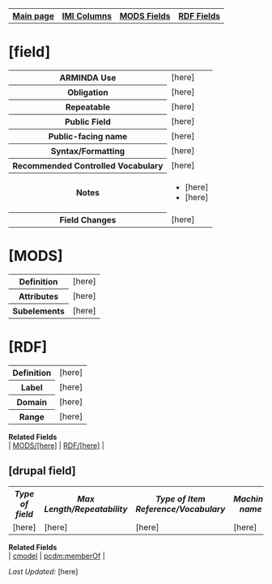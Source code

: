 <!DOCTYPE html>
<html>

<body>
<table style="width:100%">
  <tr>
    <th><a href="index.md">Main page</a></th>
	<th><a href="IMI.md">IMI Columns</a></th>
    <th><a href="MODS.md">MODS Fields</a></th>
    <th><a href="RDF.md">RDF Fields</a></th>
  </tr>
</table>

<h1>[field]</h1>
<table>
<tr>
	<th>ARMINDA Use</th>
	<td>[here]</td>
</tr>
<tr>
	<th>Obligation</th>
	<td>[here]</td>
</tr>
<tr>
	<th>Repeatable</th>
	<td>[here]</td>
</tr>
<tr>
	<th>Public Field</th>
	<td>[here]</td>
</tr>
<tr>
	<th>Public-facing name</th>
	<td>[here]</td>
</tr>
<tr>
	<th>Syntax/Formatting</th>
	<td>[here]</td>
</tr>
<tr>
	<th>Recommended Controlled Vocabulary</th>
	<td>[here]</td>
</tr>
<tr>
	<th>Notes</th>
	<td>
		<ul>
			<li>[here]</li>
			<li>[here]</li>
		</ul>
	</td>
</tr>
<tr>
	<th>Field Changes</th>
	<td>[here]</td>
</tr>
</table>

<h1>[MODS]</h1>
<table>
<tr>
	<th>Definition</th>
	<td>[here]</td>
</tr>
<tr>
	<th>Attributes</th>
	<td>[here]</td>
</tr>
<tr>
	<th>Subelements</th>
	<td>[here]</td>
</tr>
</table>

<h1>[RDF]</h1>
<table>
<tr>
	<th>Definition</th>
	<td>[here]</td>
</tr>
<tr>
	<th>Label</th>
	<td>[here]</td>
</tr>
<tr>
	<th>Domain</th>
	<td>[here]</td>
</tr>
<tr>
	<th>Range</th>
	<td>[here]</td>
</tr>
</table>


<dl>
	<dt><b>Related Fields</b></dt>
		| <a href="[here]">MODS/[here]</a> | <a href="[here]">RDF/[here]</a> |
</dl>

<h2>[drupal field]</h2>
			<table>
				<tr>
					<th><i>Type of field</i></th>
					<th><i>Max Length/Repeatability</i></th>
					<th><i>Type of Item Reference/Vocabulary</i></th>
					<th><i>Machine name</i></th>
				</tr>
				<tr>
					<td>[here]</td>
					<td>[here]</td>
					<td>[here]</td>
					<td>[here]</td>
				</tr>
			</table>
	<dl>
		<dt><b>Related Fields</b></dt>
				| <a href="cmodel.md">cmodel</a> | <a href="rdf.dcterms.provenance.md">pcdm:memberOf</a> | 
	</dl>

<p><i>Last Updated: </i>[here]</p>
</body>
</html>